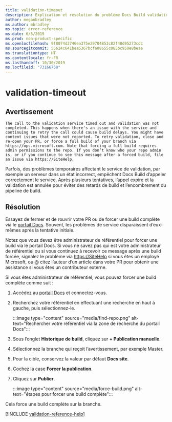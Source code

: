 ```yaml
---
title: validation-timeout
description: Explication et résolution du problème Docs Build validation-timeout
author: meganbradley
ms.author: mbradley
ms.topic: error-reference
ms.date: 6/5/2019
ms.prod: non-product-specific
ms.openlocfilehash: 9f8074d3746ea375e29704853c82f48d95273cdc
ms.sourcegitcommit: 55624c641bea5367bcfa08655c085bc950e8beae
ms.translationtype: HT
ms.contentlocale: fr-FR
ms.lasthandoff: 10/30/2019
ms.locfileid: "73166758"
---
```

# <a name="validation-timeout"></a>validation-timeout

## <a name="warning"></a>Avertissement

`The call to the validation service timed out and validation was not completed. This happens when there's an issue with the service and continuing to retry the call could cause build delays. You might have content issues that were not reported. To retry validation, close and re-open your PR, or force a full build of your branch via https://ops.microsoft.com. Note that forcing a full build requires admin permissions to the repo. If you don’t know who your repo admin is, or if you continue to see this message after a forced build, file an issue via https://SiteHelp.`

Parfois, des problèmes temporaires affectant le service de validation, par exemple un serveur dans un état incorrect, empêchent Docs Build d’appeler correctement le service. Après plusieurs tentatives, l’appel expire et la validation est annulée pour éviter des retards de build et l’encombrement du pipeline de build.

## <a name="resolution"></a>Résolution

Essayez de fermer et de rouvrir votre PR ou de forcer une build complète via le [portail Docs](https://ops.microsoft.com/#/). Souvent, les problèmes de service disparaissent d’eux-mêmes après la tentative initiale.

Notez que vous devez être administrateur de référentiel pour forcer une build via le portail Docs. Si vous ne savez pas qui est votre administrateur de référentiel ou si vous continuez à recevoir ce message après une build forcée, signalez le problème via [https://SiteHelp](https://SiteHelp) si vous êtes un employé Microsoft, ou @ citez l’auteur d’un article dans votre PR pour obtenir une assistance si vous êtes un contributeur externe.

Si vous êtes administrateur de référentiel, vous pouvez forcer une build complète comme suit :

1. Accédez au [portail Docs](https://ops.microsoft.com/#/) et connectez-vous.
1. Recherchez votre référentiel en effectuant une recherche en haut à gauche, puis sélectionnez-le.

   :::image type="content" source="media/find-repo.png" alt-text="Rechercher votre référentiel via la zone de recherche du portail Docs":::
1. Sous l’onglet **Historique de build**, cliquez sur **+ Publication manuelle**.
1. Sélectionnez la branche qui reçoit l’avertissement, par exemple Master.
1. Pour la cible, conservez la valeur par défaut **Docs site**.
1. Cochez la case **Forcer la publication**.
1. Cliquez sur **Publier**.

   :::image type="content" source="media/force-build.png" alt-text="étapes pour forcer une build complète":::

Cela force une build complète sur la branche.

<!--make sure to add this file to your includes folder and verify the path-->
[!INCLUDE [validation-reference-help](includes/validation-reference-help.md)]
